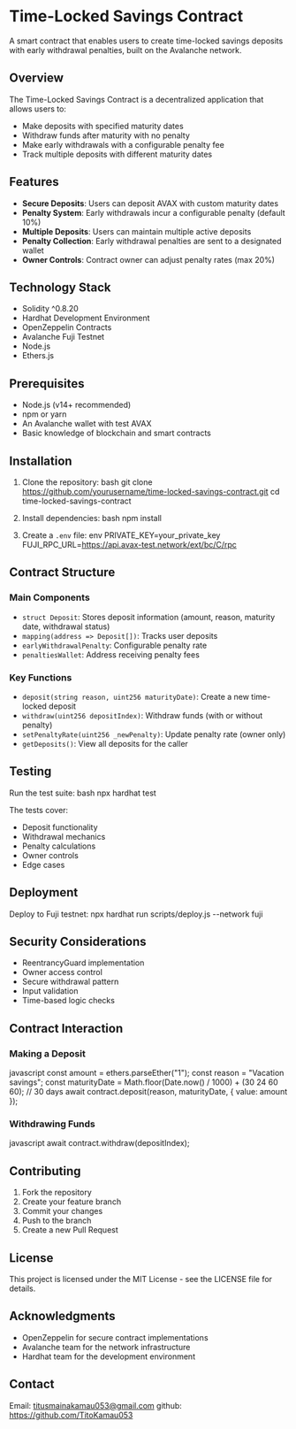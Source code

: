 # Time-Locked Savings Contract

A smart contract that enables users to create time-locked savings deposits with early withdrawal penalties, built on the Avalanche network.

## Overview

The Time-Locked Savings Contract is a decentralized application that allows users to:
- Make deposits with specified maturity dates
- Withdraw funds after maturity with no penalty
- Make early withdrawals with a configurable penalty fee
- Track multiple deposits with different maturity dates

## Features

- **Secure Deposits**: Users can deposit AVAX with custom maturity dates
- **Penalty System**: Early withdrawals incur a configurable penalty (default 10%)
- **Multiple Deposits**: Users can maintain multiple active deposits
- **Penalty Collection**: Early withdrawal penalties are sent to a designated wallet
- **Owner Controls**: Contract owner can adjust penalty rates (max 20%)

## Technology Stack

- Solidity ^0.8.20
- Hardhat Development Environment
- OpenZeppelin Contracts
- Avalanche Fuji Testnet
- Node.js
- Ethers.js

## Prerequisites

- Node.js (v14+ recommended)
- npm or yarn
- An Avalanche wallet with test AVAX
- Basic knowledge of blockchain and smart contracts

## Installation

1. Clone the repository:
bash
git clone https://github.com/yourusername/time-locked-savings-contract.git
cd time-locked-savings-contract

2. Install dependencies:
bash
npm install

3. Create a `.env` file:
env
PRIVATE_KEY=your_private_key
FUJI_RPC_URL=https://api.avax-test.network/ext/bc/C/rpc

## Contract Structure

### Main Components

- `struct Deposit`: Stores deposit information (amount, reason, maturity date, withdrawal status)
- `mapping(address => Deposit[])`: Tracks user deposits
- `earlyWithdrawalPenalty`: Configurable penalty rate
- `penaltiesWallet`: Address receiving penalty fees

### Key Functions

- `deposit(string reason, uint256 maturityDate)`: Create a new time-locked deposit
- `withdraw(uint256 depositIndex)`: Withdraw funds (with or without penalty)
- `setPenaltyRate(uint256 _newPenalty)`: Update penalty rate (owner only)
- `getDeposits()`: View all deposits for the caller

## Testing

Run the test suite:
bash
npx hardhat test

The tests cover:
- Deposit functionality
- Withdrawal mechanics
- Penalty calculations
- Owner controls
- Edge cases

## Deployment

Deploy to Fuji testnet:
npx hardhat run scripts/deploy.js --network fuji

## Security Considerations

- ReentrancyGuard implementation
- Owner access control
- Secure withdrawal pattern
- Input validation
- Time-based logic checks

## Contract Interaction

### Making a Deposit
javascript
const amount = ethers.parseEther("1");
const reason = "Vacation savings";
const maturityDate = Math.floor(Date.now() / 1000) + (30 24 60 60); // 30 days
await contract.deposit(reason, maturityDate, { value: amount });

### Withdrawing Funds
javascript
await contract.withdraw(depositIndex);

## Contributing

1. Fork the repository
2. Create your feature branch
3. Commit your changes
4. Push to the branch
5. Create a new Pull Request

## License

This project is licensed under the MIT License - see the LICENSE file for details.

## Acknowledgments

- OpenZeppelin for secure contract implementations
- Avalanche team for the network infrastructure
- Hardhat team for the development environment

## Contact
 Email: titusmainakamau053@gmail.com
 github: https://github.com/TitoKamau053
